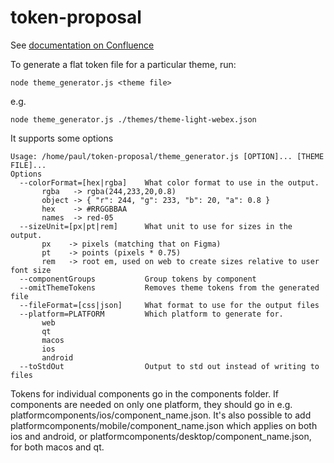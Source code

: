 # token-proposal

See [documentation on Confluence](https://confluence-eng-gpk2.cisco.com/conf/display/~pauwitty/Token+proposal)

To generate a flat token file for a particular theme, run:

```
node theme_generator.js <theme file>
```

e.g.

```
node theme_generator.js ./themes/theme-light-webex.json
```

It supports some options

```
Usage: /home/paul/token-proposal/theme_generator.js [OPTION]... [THEME FILE]...
Options
  --colorFormat=[hex|rgba]    What color format to use in the output.
       rgba   -> rgba(244,233,20,0.8)
       object -> { "r": 244, "g": 233, "b": 20, "a": 0.8 }
       hex    -> #RRGGBBAA
       names  -> red-05
  --sizeUnit=[px|pt|rem]      What unit to use for sizes in the output.
       px    -> pixels (matching that on Figma)
       pt    -> points (pixels * 0.75)
       rem   -> root em, used on web to create sizes relative to user font size
  --componentGroups           Group tokens by component
  --omitThemeTokens           Removes theme tokens from the generated file
  --fileFormat=[css|json]     What format to use for the output files
  --platform=PLATFORM         Which platform to generate for.
       web
       qt
       macos
       ios
       android
  --toStdOut                  Output to std out instead of writing to files

```

Tokens for individual components go in the components folder. If components are needed on only one platform, they should go in e.g. platformcomponents/ios/component_name.json. It's also possible to add platformcomponents/mobile/component_name.json which applies on both ios and android, or platformcomponents/desktop/component_name.json, for both macos and qt.
